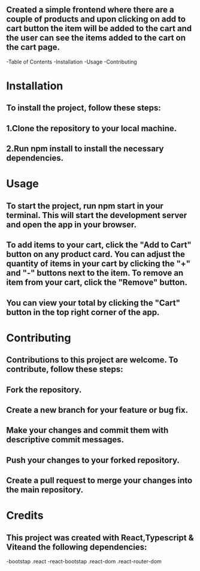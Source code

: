 ## Created a simple frontend where there are a couple of products and upon clicking on add to cart button the item will be added to the cart and the user can see the items added to the cart on the cart page.

-Table of Contents
    -Installation
    -Usage
    -Contributing


# Installation
## To install the project, follow these steps:

## 1.Clone the repository to your local machine.
## 2.Run npm install to install the necessary dependencies.

# Usage
## To start the project, run npm start in your terminal. This will start the development server and open the app in your browser.

## To add items to your cart, click the "Add to Cart" button on any product card. You can adjust the quantity of items in your cart by clicking the "+" and "-" buttons next to the item. To remove an item from your cart, click the "Remove" button.

## You can view your total by clicking the "Cart" button in the top right corner of the app.

# Contributing
## Contributions to this project are welcome. To contribute, follow these steps:

## Fork the repository.
## Create a new branch for your feature or bug fix.
## Make your changes and commit them with descriptive commit messages.
## Push your changes to your forked repository.
## Create a pull request to merge your changes into the main repository.


# Credits
## This project was created with React,Typescript & Viteand the following dependencies:

-bootstap
   .react
   -react-bootstap
   .react-dom
   .react-router-dom




